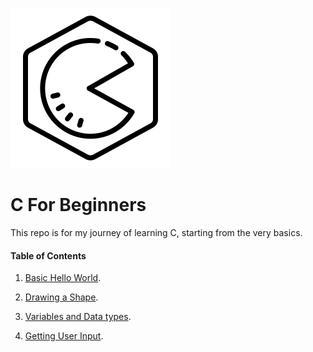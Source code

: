 ![](assets/c-lang.svg)

# C For Beginners

This repo is for my journey of learning C, starting from the very basics.

#### Table of Contents

1. [Basic Hello World](/content/001-%20Basic%20Hello%20World.md).

2. [Drawing a Shape](/content/002-%20Drawing%20a%20Shape.md).

3. [Variables and Data types](/content/003-%20Variables%20and%20Data%20types.md).

4. [Getting User Input](/content/004-%20Getting%20User%20Input.md).
